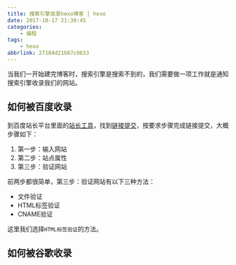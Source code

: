 ```yaml
---
title: 搜索引擎收录hexo博客 | hexo
date: 2017-10-17 21:39:45
categories:
    - 编程
tags:
    - hexo
abbrlink: 27104d21b87c0633
---
```


当我们一开始建完博客时，搜索引擎是搜索不到的，我们需要做一项工作就是通知搜索引擎收录我们的网站。

## 如何被百度收录

到百度站长平台里面的[站长工具]，找到[链接提交]，按要求步骤完成链接提交，大概步骤如下：
1. 第一步：输入网站
1. 第二步：站点属性
1. 第三步：验证网站

前两步都很简单，第三步：验证网站有以下三种方法：
* 文件验证
* HTML标签验证
* CNAME验证

这里我们选择`HTML标签验证`的方法。

## 如何被谷歌收录


[//]: # (These are reference links used in the body of this note and get stripped out when the markdown processor does its job. There is no need to format nicely because it shouldn't be seen. Thanks SO - http://stackoverflow.com/questions/4823468/store-comments-in-markdown-syntax)

[百度站长平台]:(http://zhanzhang.baidu.com)
[站长工具]:(http://zhanzhang.baidu.com/dashboard/index)
[链接提交]:(http://zhanzhang.baidu.com/linksubmit/index)

